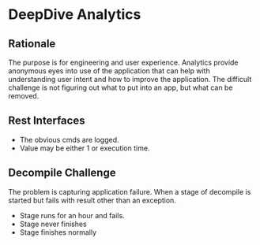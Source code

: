# DeepDive Analytics

## Rationale
The purpose is for engineering and user experience. 
Analytics provide anonymous eyes into use of the application that can help with 
understanding user intent and how to improve the application. The difficult challenge
is not figuring out what to put into an app, but what can be removed.

## Rest Interfaces
* The obvious cmds are logged. 
* Value may be either 1 or execution time.

## Decompile Challenge
The problem is capturing application failure.  When a stage of decompile is started but 
fails with result other than an exception.

* Stage runs for an hour and fails.
* Stage never finishes
* Stage finishes normally





